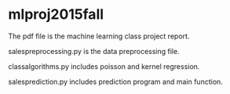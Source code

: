 # mlproj2015fall
The pdf file is the machine learning class project report. 

salespreprocessing.py is the data preprocessing file.

classalgorithms.py includes poisson and kernel regression.

salesprediction.py includes prediction program and main function. 
